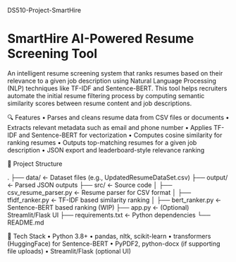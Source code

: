 DS510-Project-SmartHire
# SmartHire AI-Powered Resume Screening Tool

An intelligent resume screening system that ranks resumes based on their relevance to a given job description using Natural Language Processing (NLP) techniques like TF-IDF and Sentence-BERT. This tool helps recruiters automate the initial resume filtering process by computing semantic similarity scores between resume content and job descriptions.

🔍 Features
	•	Parses and cleans resume data from CSV files or documents
	•	Extracts relevant metadata such as email and phone number
	•	Applies TF-IDF and Sentence-BERT for vectorization
	•	Computes cosine similarity for ranking resumes
	•	Outputs top-matching resumes for a given job description
	•	JSON export and leaderboard-style relevance ranking

📁 Project Structure

.
├── data/                      ← Dataset files (e.g., UpdatedResumeDataSet.csv)
├── output/                    ← Parsed JSON outputs
├── src/                       ← Source code
│   ├── csv_resume_parser.py   ← Resume parser for CSV format
│   ├── tfidf_ranker.py        ← TF-IDF based similarity ranking
│   ├── bert_ranker.py         ← Sentence-BERT based ranking (WIP)
├── app.py                     ← (Optional) Streamlit/Flask UI
├── requirements.txt           ← Python dependencies
└── README.md

🧪 Tech Stack
	•	Python 3.8+
	•	pandas, nltk, scikit-learn
	•	transformers (HuggingFace) for Sentence-BERT
	•	PyPDF2, python-docx (if supporting file uploads)
	•	Streamlit/Flask (optional UI)
